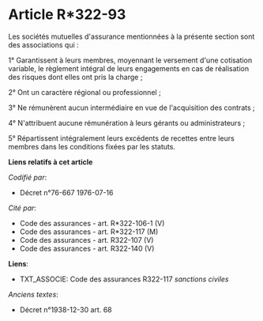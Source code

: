 # Article R*322-93

Les sociétés mutuelles d'assurance mentionnées à la présente section sont des associations qui :

1° Garantissent à leurs membres, moyennant le versement d'une cotisation variable, le règlement intégral de leurs engagements
en cas de réalisation des risques dont elles ont pris la charge ;

2° Ont un caractère régional ou professionnel ;

3° Ne rémunèrent aucun intermédiaire en vue de l'acquisition des contrats ;

4° N'attribuent aucune rémunération à leurs gérants ou administrateurs ;

5° Répartissent intégralement leurs excédents de recettes entre leurs membres dans les conditions fixées par les statuts.

**Liens relatifs à cet article**

_Codifié par_:

  - Décret n°76-667 1976-07-16

_Cité par_:

  - Code des assurances - art. R*322-106-1 (V)
  - Code des assurances - art. R*322-117 (M)
  - Code des assurances - art. R322-107 (V)
  - Code des assurances - art. R322-140 (V)

**Liens**:

  - TXT_ASSOCIE: Code des assurances R322-117 *sanctions civiles*

_Anciens textes_:

  - Décret n°1938-12-30 art. 68
